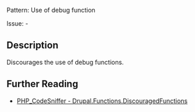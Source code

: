 Pattern: Use of debug function

Issue: -

## Description

Discourages the use of debug functions.

## Further Reading

* [PHP_CodeSniffer - Drupal.Functions.DiscouragedFunctions](https://git.drupalcode.org/project/coder/-/tree/8.3.x/coder_sniffer/Drupal/Sniffs/Functions/DiscouragedFunctionsSniff.php)